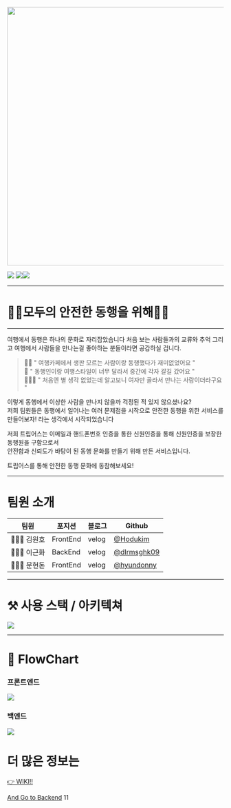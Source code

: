 

<p align=center>
<img src = "https://s3.us-west-2.amazonaws.com/secure.notion-static.com/dea27db2-d7a7-4f93-8149-5360b8a16ece/Untitled.png?X-Amz-Algorithm=AWS4-HMAC-SHA256&X-Amz-Credential=AKIAT73L2G45O3KS52Y5%2F20210604%2Fus-west-2%2Fs3%2Faws4_request&X-Amz-Date=20210604T075309Z&X-Amz-Expires=86400&X-Amz-Signature=2ba41a4aa338de6cf29ae2bc80e608221fda15cb647d10f367fb12b732ee0b58&X-Amz-SignedHeaders=host&response-content-disposition=filename%20%3D%22Untitled.png%22" width="600px"> </p>


![](https://img.shields.io/badge/version-v.1.0.0-blue) ![](https://img.shields.io/badge/node-v14.17.0-green)![](https://img.shields.io/badge/npm-7.15.0-red)

---

 # 🙋‍♀️모두의 안전한 동행을 위해🙋‍♂️
 ---

여행에서 동행은 하나의 문화로 자리잡았습니다
처음 보는 사람들과의 교류와 추억 그리고 여행에서 사람들을 만나는걸 좋아하는 분들이라면 공감하실 겁니다.
>🤦‍♀️ " 여행카페에서 생판 모르는 사람이랑 동행했다가 재미없었어요 "  
>🤦 " 동행인이랑 여행스타일이 너무 달라서 중간에 각자 갈길 갔어요 "   
>🙅🏼‍♀️ " 처음엔 별 생각 없었는데 알고보니 여자만 골라서 만나는 사람이더라구요 " 

이렇게 동행에서 이상한 사람을 만나지 않을까 걱정된 적 있지 않으셨나요?  
저희 팀원들은 동행에서 일어나는 여러 문제점을 시작으로 
안전한 동행을 위한 서비스를 만들어보자! 라는 생각에서 시작되었습니다

저희 트립어스는 이메일과 핸드폰번호 인증을 통한 신원인증을 통해 신원인증을 보장한 동행원을 구함으로서  
안전함과 신뢰도가 바탕이 된 동행 문화를 만들기 위해 만든 서비스입니다.

트립어스를 통해 안전한 동행 문화에 동참해보세요!

----
# 팀원 소개
 팀원 | 포지션 | 블로그 | Github
 ---- | ----   | ----   | -----
 🙎🏻‍♂️ 김원호| FrontEnd | velog | [@Hodukim](https://github.com/hodukim)
 🙎🏻‍♂️ 이근화 | BackEnd|velog | [@dlrmsghk09](https://github.com/dlrmsghk09)
 🙎🏻‍♂️ 문현돈 | FrontEnd |velog | [@hyundonny](https://github.com/hyundonny)

----

# ⚒ 사용 스택 / 아키텍쳐
![](https://s3.us-west-2.amazonaws.com/secure.notion-static.com/4536d780-e606-45cb-9ff3-ad1beaf34c31/Web_App_Reference_Architecture_%282%29.png?X-Amz-Algorithm=AWS4-HMAC-SHA256&X-Amz-Credential=AKIAT73L2G45O3KS52Y5%2F20210602%2Fus-west-2%2Fs3%2Faws4_request&X-Amz-Date=20210602T062836Z&X-Amz-Expires=86400&X-Amz-Signature=0942c8399b0d26388a4012690536f6a23ff3e3739c38d904840ad58edb5c6d27&X-Amz-SignedHeaders=host&response-content-disposition=filename%20%3D%22Web_App_Reference_Architecture_%282%29.png%22)

---
#  

# 📌 FlowChart

### 프론트엔드
![](https://s3.us-west-2.amazonaws.com/secure.notion-static.com/62d8d23c-feab-4c5c-bd4c-1e0fa594739b/Untitled.png?X-Amz-Algorithm=AWS4-HMAC-SHA256&X-Amz-Credential=AKIAT73L2G45O3KS52Y5%2F20210602%2Fus-west-2%2Fs3%2Faws4_request&X-Amz-Date=20210602T063155Z&X-Amz-Expires=86400&X-Amz-Signature=81d75b26a50a36525bc29e4ad854b23370e770ecda6c8164e26c7c18e7c7707c&X-Amz-SignedHeaders=host&response-content-disposition=filename%20%3D%22Untitled.png%22)

### 백엔드
![](https://s3.us-west-2.amazonaws.com/secure.notion-static.com/ff01bb96-42ea-474b-9244-6559a78241fd/Untitled.png?X-Amz-Algorithm=AWS4-HMAC-SHA256&X-Amz-Credential=AKIAT73L2G45O3KS52Y5%2F20210602%2Fus-west-2%2Fs3%2Faws4_request&X-Amz-Date=20210602T063238Z&X-Amz-Expires=86400&X-Amz-Signature=5f2ff76dcadc777bd3fb7783ecf419e9261ade330c3d883a3d9e0579a4a0f37a&X-Amz-SignedHeaders=host&response-content-disposition=filename%20%3D%22Untitled.png%22)

# 더 많은 정보는
[👉 WIKI!!](https://github.com/codestates/TripUs-client/wiki)

[And Go to Backend](https://github.com/codestates/TripUs-server)
11



